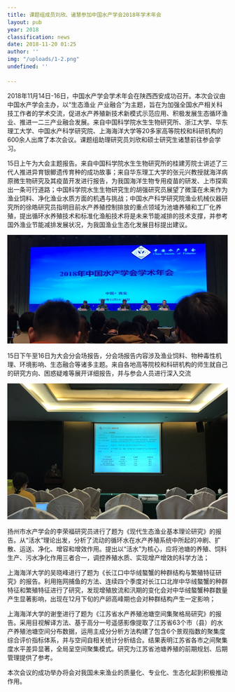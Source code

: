 ```yaml
---
title: 课题组成员刘欣、诸慧参加中国水产学会2018年学术年会
layout: pub
year: 2018
classification: news
date: 2018-11-20 01:25
author: ''
img: "/uploads/1-2.png"
undefined: ''

---
```

2018年11月14日-16日，中国水产学会学术年会在陕西西安成功召开。本次会议由中国水产学会主办，以“生态渔业 产业融合”为主题，旨在为加强全国水产相关科技工作者的学术交流，促进水产养殖新技术新模式示范应用、积极发展生态循环渔业、推进一二三产业融合发展。来自中国科学院水生生物研究所、浙江大学、华东理工大学、中国水产科学研究院、上海海洋大学等20多家高等院校和科研机构的600余人出席了本次会议。课题组助理研究员刘欣和硕士研究生诸慧前往参会学习。

15日上午为大会主题报告。来自中国科学院水生生物研究所的桂建芳院士讲述了三代人推进异育银鲫遗传育种的成功故事；来自华东理工大学的张元兴教授就海洋病原微生物研究及其疫苗开发进行报告，为我国海洋生物专用疫苗的研发、上市探索出一条可行道路；中国科学院水生生物研究生的胡强研究员展望了微藻在未来作为渔业饲料、净化渔业水质方面的机遇与挑战；中国水产科学研究院渔业机械仪器研究所的徐皓研究员指明目前水产养殖控制排放的重点领域为池塘养殖和工厂化养殖，提出循环水养殖技术和标准化渔船技术将是未来节能减排的技术支撑，并参考国外渔业节能减排发展状况，为我国渔业生态化发展目标提出建议。

![](/uploads/1-2.png)

15日下午至16日为大会分会场报告，分会场报告内容涉及渔业饲料、物种毒性机理、环境影响、生态融合等诸多主题。来自各地高等院校和科研机构的师生就自己的研究方向、困惑疑难等展开详细报告，并与参会人员进行深入交流    

![](/uploads/2-3.png)

扬州市水产学会的李荣福研究员进行了题为《现代生态渔业基本理论研究》的报告。从“活水”理论出发，分析了流动的循环水在水产养殖系统中所起的冲刷、扩散、运送、净化、增容和增效作用。提出以“活水”为核心，应将池塘的养殖、饲料生产、污水净化作用三者合一，调控养殖水质、实现增产增效的科学方法；

上海海洋大学的吴晓峰进行了题为《长江口中华绒螯蟹的种群结构与繁殖特征研究》的报告。利用拖网捕鱼的方法、连续四个季度对长江口北岸中华绒螯蟹的种群特征和繁殖特征进行了研究，发现增殖放流和汛期的变化会对中华绒螯蟹种群数量产生显著影响，出现在12月下旬的产卵高峰期也会对种群结构产生一定影响；

上海海洋大学的谢奎进行了题为《江苏省水产养殖池塘空间集聚格局研究》的报告。采用目视解译方法、基于高分一号遥感影像提取了江苏省63个市（县）的水产养殖池塘空间分布数据，运用主成分分析方法构建了包含6个景观指数的聚集度综合评价指标体系，并与空间自相关统计分析结合。结果表明江苏省各市之间聚集度水平差异显著，全局呈空间聚集模式。研究为江苏省池塘养殖的前期规划、后期管理提供了参考。

本次会议的成功举办将会对我国未来渔业的质量化、专业化、生态化起到积极推动作用。